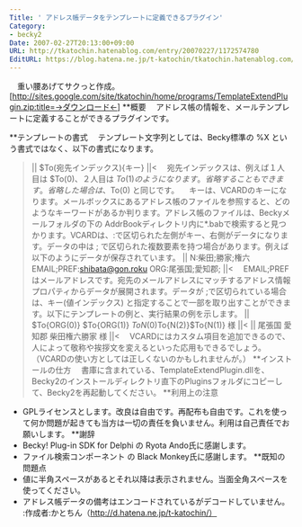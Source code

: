 ```yaml
---
Title: ' アドレス帳データをテンプレートに定義できるプラグイン'
Category:
- becky2
Date: 2007-02-27T20:13:00+09:00
URL: http://tkatochin.hatenablog.com/entry/20070227/1172574780
EditURL: https://blog.hatena.ne.jp/t-katochin/tkatochin.hatenablog.com/atom/entry/6653586347154755615
---
```


　重い腰あげてサクっと作成。[http://sites.google.com/site/tkatochin/home/programs/TemplateExtendPlugin.zip:title=→ダウンロード←]
**概要
　アドレス帳の情報を、メールテンプレートに定義することができるプラグインです。

**テンプレートの書式
　テンプレート文字列としては、Becky標準の %X という書式ではなく、以下の書式になります。
>||
$To(宛先インデックス){キー}
||<
　宛先インデックスは、例えば１人目は $To(0)、２人目は $To(1) のようになります。省略することもできます。省略した場合は、$To(0) と同じです。
　キーは、VCARDのキーになります。メールボックスにあるアドレス帳のファイルを参照すると、どのようなキーワードがあるか判ります。アドレス帳のファイルは、Beckyメールフォルダの下の AddrBookディレクトリ内に*.babで検索すると見つかります。VCARDは、:で区切られた左側がキー、右側がデータになります。データの中は ; で区切られた複数要素を持つ場合があります。例えば以下のようにデータが保存されています。
>||
N:柴田;勝家;権六
EMAIL;PREF:shibata@gon.roku
ORG:尾張国;愛知郡;
||<
　EMAIL;PREFはメールアドレスです。宛先のメールアドレスにマッチするアドレス情報プロパティからデータが展開されます。データが ;で区切られている場合は、キー(値インデックス) と指定することで一部を取り出すことができます。以下にテンプレートの例と、実行結果の例を示します。
>||
$To{ORG(0)}
$To{ORG(1)}
$To{N(0)}$To{N(2)}$To{N(1)} 様
||<
>||
尾張国
愛知郡
柴田権六勝家 様
||<
　VCARDにはカスタム項目を追加できるので、人によって敬称や挨拶文を変えるといった応用もできるでしょう。（VCARDの使い方としては正しくないのかもしれませんが。）
**インストールの仕方
　書庫に含まれている、TemplateExtendPlugin.dllを、Becky2のインストールディレクトリ直下のPluginsフォルダにコピーして、Becky2を再起動してください。
**利用上の注意
- GPLライセンスとします。改良は自由です。再配布も自由です。これを使って何か問題が起きても当方は一切の責任を負いません。利用は自己責任でお願いします。
**謝辞
- Becky! Plug-in SDK for Delphi の Ryota Ando氏に感謝します。
- ファイル検索コンポーネント の Black Monkey氏に感謝します。
**既知の問題点
- 値に半角スペースがあるとそれ以降は表示されません。当面全角スペースを使ってください。
- アドレス帳データの備考はエンコードされているがデコードしていません。
:作成者:かとちん（http://d.hatena.ne.jp/t-katochin/）

